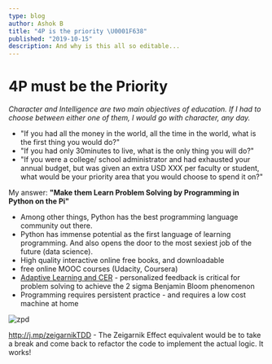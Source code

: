 ```yaml
---
type: blog  
author: Ashok B  
title: "4P is the priority \U0001F638"  
published: "2019-10-15"  
description: And why is this all so editable... 
---
```


# 4P must be the Priority

*Character and Intelligence are two main objectives of education. If I had to choose between either one of them, I would go with character, any day.*

- "If you had all the money in the world, all the time in the world, what is the first thing you would do?" 
- "If you had only 30minutes to live, what is the only thing you will do?"
- "If you were a college/ school administrator and had exhausted your annual budget,  but was given an extra USD XXX per faculty or student, what would be your priority area that you would choose to spend it on?"

My answer: **"Make them Learn Problem Solving by Programming in Python on the Pi"**
  
  - Among other things, Python has the best programming language community out there. 
  - Python has immense potential as the first language of learning programming. And also opens the door to the most sexiest job of the future (data science). 
  - High quality interactive online free books, and downloadable 
  - free online MOOC courses (Udacity, Coursera)
  - [Adaptive Learning and CER](https://docs.google.com/presentation/d/1cYGjgLCNwg-glKjwoPfHHzQpa3T9rFb1dZHMkxPNeWw/present?slide=id.i0) - personalized feedback is critical for problem solving to achieve the 2 sigma Benjamin Bloom phenomenon 
  - Programming requires persistent practice - and requires a low cost machine at home 

![zpd](http://1.bp.blogspot.com/-fkD1s4_TvW4/UM_IDzO_6BI/AAAAAAAAAoo/Gt1jVYuFerk/s1600/ZPD.png)


http://j.mp/zeigarnikTDD  - The Zeigarnik Effect equivalent would be to take a break and come back to refactor the code to implement the actual logic. It works!
